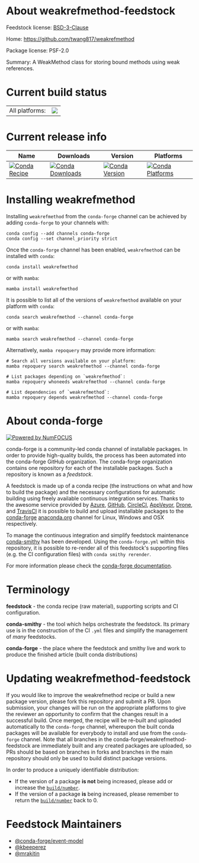 About weakrefmethod-feedstock
=============================

Feedstock license: [BSD-3-Clause](https://github.com/conda-forge/weakrefmethod-feedstock/blob/main/LICENSE.txt)

Home: https://github.com/twang817/weakrefmethod

Package license: PSF-2.0

Summary: A WeakMethod class for storing bound methods using weak references.

Current build status
====================


<table><tr><td>All platforms:</td>
    <td>
      <a href="https://dev.azure.com/conda-forge/feedstock-builds/_build/latest?definitionId=13492&branchName=main">
        <img src="https://dev.azure.com/conda-forge/feedstock-builds/_apis/build/status/weakrefmethod-feedstock?branchName=main">
      </a>
    </td>
  </tr>
</table>

Current release info
====================

| Name | Downloads | Version | Platforms |
| --- | --- | --- | --- |
| [![Conda Recipe](https://img.shields.io/badge/recipe-weakrefmethod-green.svg)](https://anaconda.org/conda-forge/weakrefmethod) | [![Conda Downloads](https://img.shields.io/conda/dn/conda-forge/weakrefmethod.svg)](https://anaconda.org/conda-forge/weakrefmethod) | [![Conda Version](https://img.shields.io/conda/vn/conda-forge/weakrefmethod.svg)](https://anaconda.org/conda-forge/weakrefmethod) | [![Conda Platforms](https://img.shields.io/conda/pn/conda-forge/weakrefmethod.svg)](https://anaconda.org/conda-forge/weakrefmethod) |

Installing weakrefmethod
========================

Installing `weakrefmethod` from the `conda-forge` channel can be achieved by adding `conda-forge` to your channels with:

```
conda config --add channels conda-forge
conda config --set channel_priority strict
```

Once the `conda-forge` channel has been enabled, `weakrefmethod` can be installed with `conda`:

```
conda install weakrefmethod
```

or with `mamba`:

```
mamba install weakrefmethod
```

It is possible to list all of the versions of `weakrefmethod` available on your platform with `conda`:

```
conda search weakrefmethod --channel conda-forge
```

or with `mamba`:

```
mamba search weakrefmethod --channel conda-forge
```

Alternatively, `mamba repoquery` may provide more information:

```
# Search all versions available on your platform:
mamba repoquery search weakrefmethod --channel conda-forge

# List packages depending on `weakrefmethod`:
mamba repoquery whoneeds weakrefmethod --channel conda-forge

# List dependencies of `weakrefmethod`:
mamba repoquery depends weakrefmethod --channel conda-forge
```


About conda-forge
=================

[![Powered by
NumFOCUS](https://img.shields.io/badge/powered%20by-NumFOCUS-orange.svg?style=flat&colorA=E1523D&colorB=007D8A)](https://numfocus.org)

conda-forge is a community-led conda channel of installable packages.
In order to provide high-quality builds, the process has been automated into the
conda-forge GitHub organization. The conda-forge organization contains one repository
for each of the installable packages. Such a repository is known as a *feedstock*.

A feedstock is made up of a conda recipe (the instructions on what and how to build
the package) and the necessary configurations for automatic building using freely
available continuous integration services. Thanks to the awesome service provided by
[Azure](https://azure.microsoft.com/en-us/services/devops/), [GitHub](https://github.com/),
[CircleCI](https://circleci.com/), [AppVeyor](https://www.appveyor.com/),
[Drone](https://cloud.drone.io/welcome), and [TravisCI](https://travis-ci.com/)
it is possible to build and upload installable packages to the
[conda-forge](https://anaconda.org/conda-forge) [anaconda.org](https://anaconda.org/)
channel for Linux, Windows and OSX respectively.

To manage the continuous integration and simplify feedstock maintenance
[conda-smithy](https://github.com/conda-forge/conda-smithy) has been developed.
Using the ``conda-forge.yml`` within this repository, it is possible to re-render all of
this feedstock's supporting files (e.g. the CI configuration files) with ``conda smithy rerender``.

For more information please check the [conda-forge documentation](https://conda-forge.org/docs/).

Terminology
===========

**feedstock** - the conda recipe (raw material), supporting scripts and CI configuration.

**conda-smithy** - the tool which helps orchestrate the feedstock.
                   Its primary use is in the construction of the CI ``.yml`` files
                   and simplify the management of *many* feedstocks.

**conda-forge** - the place where the feedstock and smithy live and work to
                  produce the finished article (built conda distributions)


Updating weakrefmethod-feedstock
================================

If you would like to improve the weakrefmethod recipe or build a new
package version, please fork this repository and submit a PR. Upon submission,
your changes will be run on the appropriate platforms to give the reviewer an
opportunity to confirm that the changes result in a successful build. Once
merged, the recipe will be re-built and uploaded automatically to the
`conda-forge` channel, whereupon the built conda packages will be available for
everybody to install and use from the `conda-forge` channel.
Note that all branches in the conda-forge/weakrefmethod-feedstock are
immediately built and any created packages are uploaded, so PRs should be based
on branches in forks and branches in the main repository should only be used to
build distinct package versions.

In order to produce a uniquely identifiable distribution:
 * If the version of a package **is not** being increased, please add or increase
   the [``build/number``](https://docs.conda.io/projects/conda-build/en/latest/resources/define-metadata.html#build-number-and-string).
 * If the version of a package **is** being increased, please remember to return
   the [``build/number``](https://docs.conda.io/projects/conda-build/en/latest/resources/define-metadata.html#build-number-and-string)
   back to 0.

Feedstock Maintainers
=====================

* [@conda-forge/event-model](https://github.com/orgs/conda-forge/teams/event-model/)
* [@kbeeperez](https://github.com/kbeeperez/)
* [@mrakitin](https://github.com/mrakitin/)


